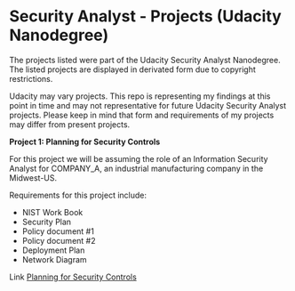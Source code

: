 # Security Analyst - Projects (Udacity Nanodegree)

The projects listed were part of the Udacity Security Analyst Nanodegree. The listed projects are displayed in derivated form due to copyright restrictions.

Udacity may vary projects. This repo is representing my findings at this point in time and may not representative for future Udacity Security Analyst projects.
Please keep in mind that form and requirements of my projects may differ from present projects. 

**Project 1: Planning for Security Controls**

For this project we will be assuming the role of an Information Security Analyst for COMPANY_A, an industrial manufacturing company in the Midwest-US. 

Requirements for this project include:

* NIST Work Book
* Security Plan
* Policy document #1
* Policy document #2
* Deployment Plan
* Network Diagram

Link [Planning for Security Controls](https://github.com/MichaelThomasWolff/Security-Analyst-Projects-Udacity/tree/main/Planning%20for%20Security%20Controls)
